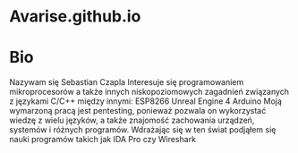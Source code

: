 # Avarise.github.io
# Bio
Nazywam się Sebastian Czapla
Interesuje się programowaniem mikroprocesorów a także innych niskopoziomowych zagadnień związanych z językami C/C++ między innymi:
ESP8266
Unreal Engine 4
Arduino
Moją wymarzoną pracą jest pentesting, ponieważ pozwala on wykorzystać wiedzę z wielu języków, a także znajomość zachowania urządzeń, systemów i różnych programów. Wdrażając się w ten świat podjąłem się nauki programów takich jak IDA Pro czy Wireshark
